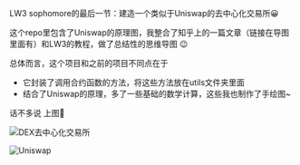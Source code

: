 
LW3 sophomore的最后一节：建造一个类似于Uniswap的去中心化交易所:grinning:  

这个repo里包含了Uniswap的原理图，我整合了知乎上的一篇文章（链接在导图里面有）和LW3的教程，做了总结性的思维导图 :wink:

总体而言，这个项目和之前的项目不同点在于 

- 它封装了调用合约函数的方法，将这些方法放在utils文件夹里面
- 结合了Uniswap的原理，多了一些基础的数学计算，这些我也制作了手绘图~

话不多说 上图:tanabata_tree:



![DEX去中心化交易所](https://user-images.githubusercontent.com/95857565/199931656-fab48fc9-da4a-4eed-a0ea-5cdbee6665c0.png)




![Uniswap](https://user-images.githubusercontent.com/95857565/199931698-02588d9d-1bb7-4a28-bd54-745b9dbe6d49.png)
